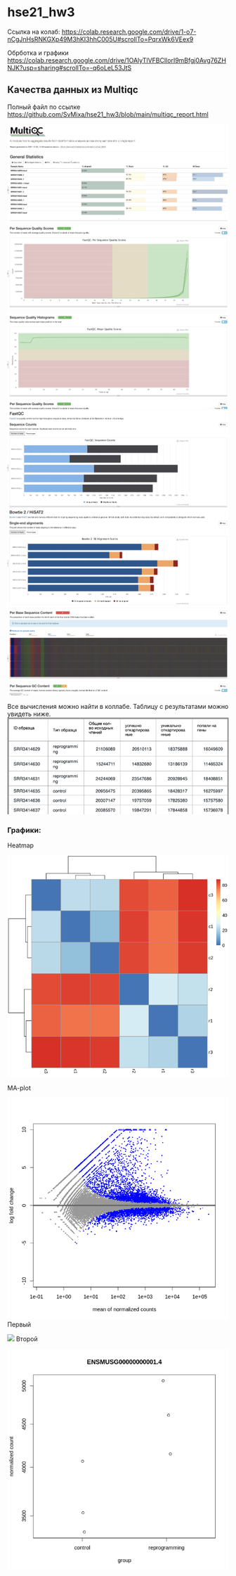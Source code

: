 # hse21_hw3

Ссылка на колаб: https://colab.research.google.com/drive/1-o7-nCgJnHsRNKGXp49M3hKI3hhC005U#scrollTo=PqrxWk6VEex9

Обрботка и графики https://colab.research.google.com/drive/1OAlyTlVFBCllorI9mBfgj0Avg76ZHNJK?usp=sharing#scrollTo=-q6oLeL53JtS

## Качества данных из Multiqc
Полный файл по ссылке https://github.com/SvMixa/hse21_hw3/blob/main/multiqc_report.html

![](img/picc00001.png)
![](img/picc00002.png)
![](img/picc00003.png)
![](img/picc00004.png)
![](img/picc00005.png)
![](img/picc00006.png)

Все вычисления можно найти в коллабе. Таблицу с результатами можно увидеть ниже.
![](img/picc00007.png)


### Графики:
Heatmap

![](img/picc00008.png)

MA-plot

![](img/picc00009.png)
Первый

![](img/picc00010.png)
Второй

![](img/picc00011.png)
